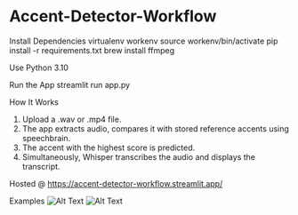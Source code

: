 # Accent-Detector-Workflow

Install Dependencies
virtualenv workenv
source workenv/bin/activate
pip install -r requirements.txt
brew install ffmpeg


Use Python 3.10

Run the App
streamlit run app.py

How It Works
1. Upload a .wav or .mp4 file.
2. The app extracts audio, compares it with stored reference accents using speechbrain.
3. The accent with the highest score is predicted.
4. Simultaneously, Whisper transcribes the audio and displays the transcript.

Hosted @
https://accent-detector-workflow.streamlit.app/

Examples
![Alt Text](https://github.com/shuvo-dotcom/Accent-Detector-Workflow/blob/main/Screenshot%202025-06-20%20at%209.45.11%E2%80%AFPM.png)
![Alt Text](https://github.com/shuvo-dotcom/Accent-Detector-Workflow/blob/main/Screenshot%202025-06-20%20at%209.45.33%E2%80%AFPM.png)


